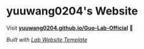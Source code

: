 
# yuuwang0204's Website

Visit **[yuuwang0204.github.io/Guo-Lab-Official](https://yuuwang0204.github.io/Guo-Lab-Official)** 🚀

_Built with [Lab Website Template](https://greene-lab.gitbook.io/lab-website-template-docs)_

